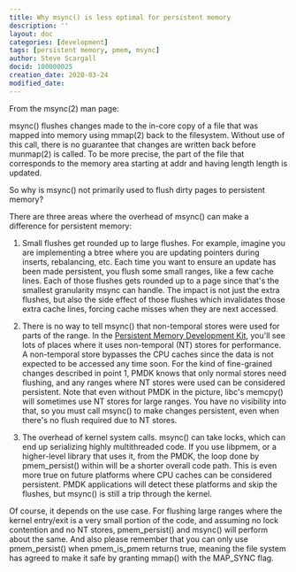```yaml
---
title: Why msync() is less optimal for persistent memory
description: ''
layout: doc
categories: [development]
tags: [persistent memory, pmem, msync]
author: Steve Scargall
docid: 100000025
creation_date: 2020-03-24
modified_date: 
---
```


From the msync(2) man page:

msync()  flushes  changes  made  to  the  in-core  copy of a file that was mapped into memory using mmap(2) back to the filesystem.  Without use of this call, there is no guarantee that changes are written back before munmap(2) is  called. To  be more precise, the part of the file that corresponds to the memory area starting at addr and having length length is updated.

So why is msync() not primarily used to flush dirty pages to persistent memory?

There are three areas where the overhead of msync() can make a difference for persistent memory:

1. Small flushes get rounded up to large flushes.  For example, imagine you are implementing a btree where you are updating pointers during inserts, rebalancing, etc.  Each time you want to ensure an update has been made persistent, you flush some small ranges, like a few cache lines.  Each of those flushes gets rounded up to a page since that's the smallest granularity msync can handle.  The impact is not just the extra flushes, but also the side effect of those flushes which invalidates those extra cache lines, forcing cache misses when they are next accessed.

2. There is no way to tell msync() that non-temporal stores were used for parts of the range.  In the [Persistent Memory Development Kit](/pmdk/), you'll see lots of places where it uses non-temporal (NT) stores for performance. A non-temporal store bypasses the CPU caches since the data is not expected to be accessed any time soon.  For the kind of fine-grained changes described in point 1, PMDK knows that only normal stores need flushing, and any ranges where NT stores were used can be considered persistent.  Note that even without PMDK in the picture, libc's memcpy() will sometimes use NT stores for large ranges.  You have no visibility into that, so you must call msync() to make changes persistent, even when there's no flush required due to NT stores.

3. The overhead of kernel system calls.  msync() can take locks, which can end up serializing highly multithreaded code.  If you use libpmem, or a higher-level library that uses it, from the PMDK,  the loop done by pmem_persist() within will be a shorter overall code path.  This is even more true on future platforms where CPU caches can be considered persistent.  PMDK applications will detect these platforms and skip the flushes, but msync() is still a trip through the kernel.

Of course, it depends on the use case.  For flushing large ranges where the kernel entry/exit is a very small portion of the code, and assuming no lock contention and no NT stores, pmem_persist() and msync() will perform about the same.  And also please remember that you can only use pmem_persist() when pmem_is_pmem returns true, meaning the file system has agreed to make it safe by granting mmap() with the MAP_SYNC flag.

